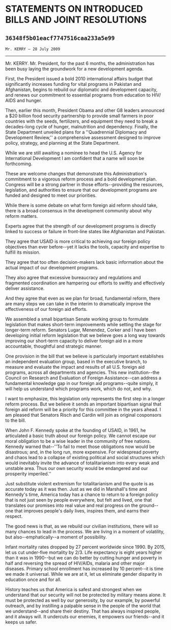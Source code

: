 # STATEMENTS ON INTRODUCED BILLS AND JOINT RESOLUTIONS
## `36348f5b01eacf7747516caa233a5e99`
`Mr. KERRY — 28 July 2009`

---


Mr. KERRY. Mr. President, for the past 6 months, the administration 
has been busy laying the groundwork for a new development agenda.

First, the President issued a bold 2010 international affairs budget 
that significantly increases funding for vital programs in Pakistan and 
Afghanistan, begins to rebuild our diplomatic and development capacity, 
and renews our commitment to essential programs from education to HIV/
AIDS and hunger.

Then, earlier this month, President Obama and other G8 leaders 
announced a $20 billion food security partnership to provide small 
farmers in poor countries with the seeds, fertilizers, and equipment 
they need to break a decades-long cycle of hunger, malnutrition and 
dependency. Finally, the State Department unveiled plans for a 
''Quadrennial Diplomacy and Development Review,'' a comprehensive 
assessment designed to improve policy, strategy, and planning at the 
State Department.

While we are still awaiting a nominee to head the U.S. Agency for 
International Development I am confident that a name will soon be 
forthcoming.

These are welcome changes that demonstrate this Administration's 
commitment to a vigorous reform process and a bold development plan. 
Congress will be a strong partner in those efforts--providing the 
resources, legislation, and authorities to ensure that our development 
programs are funded and designed to meet our priorities.

While there is some debate on what form foreign aid reform should 
take, there is a broad consensus in the development community about why 
reform matters.



Experts agree that the strength of our development programs is 
directly linked to success or failure in front-line states like 
Afghanistan and Pakistan.

They agree that USAID is more critical to achieving our foreign 
policy objectives than ever before--yet it lacks the tools, capacity 
and expertise to fulfill its mission.

They agree that too often decision-makers lack basic information 
about the actual impact of our development programs.

They also agree that excessive bureaucracy and regulations and 
fragmented coordination are hampering our efforts to swiftly and 
effectively deliver assistance.

And they agree that even as we plan for broad, fundamental reform, 
there are many steps we can take in the interim to dramatically improve 
the effectiveness of our foreign aid efforts.

We assembled a small bipartisan Senate working group to formulate 
legislation that makes short-term improvements while setting the stage 
for longer-term reform. Senators Lugar, Menendez, Corker and I have 
been developing initial reform legislation that we believe goes a long 
way towards improving our short-term capacity to deliver foreign aid in 
a more accountable, thoughtful and strategic manner.

One provision in the bill that we believe is particularly important 
establishes an independent evaluation group, based in the executive 
branch, to measure and evaluate the impact and results of all U.S. 
foreign aid programs, across all departments and agencies. This new 
institution--the Council on Research and Evaluation of Foreign 
Assistance--can address a fundamental knowledge gap in our foreign aid 
programs--quite simply, it will help us understand which programs work, 
which do not, and why.

I want to emphasize, this legislation only represents the first step 
in a longer reform process. But we believe it sends an important 
bipartisan signal that foreign aid reform will be a priority for this 
committee in the years ahead. I am pleased that Senators Risch and 
Cardin will join as original cosponsors to the bill.

When John F. Kennedy spoke at the founding of USAID, in 1961, he 
articulated a basic truth about our foreign policy. We cannot escape 
our moral obligation to be a wise leader in the community of free 
nations. Kennedy warned that--''To fail to meet those obligations now 
would be disastrous; and, in the long run, more expensive. For 
widespread poverty and chaos lead to a collapse of existing political 
and social structures which would inevitably invite the advance of 
totalitarianism into every weak and unstable area. Thus our own 
security would be endangered and our prosperity imperiled.''

Just substitute violent extremism for totalitarianism and the quote 
is as accurate today as it was then. Just as we did in Marshall's time 
and Kennedy's time, America today has a chance to return to a foreign 
policy that is not just seen by people everywhere, but felt and lived, 
one that translates our promises into real value and real progress on 
the ground--one that improves people's daily lives, inspires them, and 
earns their respect.

The good news is that, as we rebuild our civilian institutions, there 
will so many chances to lead in the process. We are living in a moment 
of volatility, but also--emphatically--a moment of possibility.

Infant mortality rates dropped by 27 percent worldwide since 1990. By 
2015, let us cut under-five mortality by 2/3. Life expectancy is eight 
years higher than it was in 1990--but we can do better by cutting 
hunger and poverty in half and reversing the spread of HIV/AIDs, 
malaria and other major diseases. Primary school enrollment has 
increased by 10 percent--it is time we made it universal. While we are 
at it, let us eliminate gender disparity in education once and for all.

History teaches us that America is safest and strongest when we 
understand that our security will not be protected by military means 
alone. It must be protected as well by our generosity, by our example, 
by powerful outreach, and by instilling a palpable sense in the people 
of the world that we understand--and share their destiny. That has 
always inspired people, and it always will. It undercuts our enemies, 
it empowers our friends--and it keeps us safer.